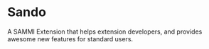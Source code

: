 # Sando
A SAMMI Extension that helps extension developers, and provides awesome new features for standard users.
